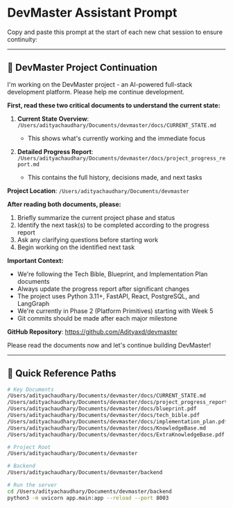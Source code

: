 # DevMaster Assistant Prompt

Copy and paste this prompt at the start of each new chat session to ensure continuity:

---

## 🚀 DevMaster Project Continuation

I'm working on the DevMaster project - an AI-powered full-stack development platform. Please help me continue development.

**First, read these two critical documents to understand the current state:**

1. **Current State Overview**: `/Users/adityachaudhary/Documents/devmaster/docs/CURRENT_STATE.md`
   - This shows what's currently working and the immediate focus

2. **Detailed Progress Report**: `/Users/adityachaudhary/Documents/devmaster/docs/project_progress_report.md`
   - This contains the full history, decisions made, and next tasks

**Project Location**: `/Users/adityachaudhary/Documents/devmaster`

**After reading both documents, please:**
1. Briefly summarize the current project phase and status
2. Identify the next task(s) to be completed according to the progress report
3. Ask any clarifying questions before starting work
4. Begin working on the identified next task

**Important Context:**
- We're following the Tech Bible, Blueprint, and Implementation Plan documents
- Always update the progress report after significant changes
- The project uses Python 3.11+, FastAPI, React, PostgreSQL, and LangGraph
- We're currently in Phase 2 (Platform Primitives) starting with Week 5
- Git commits should be made after each major milestone

**GitHub Repository**: https://github.com/Adityaxd/devmaster

Please read the documents now and let's continue building DevMaster!

---

## 📌 Quick Reference Paths

```bash
# Key Documents
/Users/adityachaudhary/Documents/devmaster/docs/CURRENT_STATE.md
/Users/adityachaudhary/Documents/devmaster/docs/project_progress_report.md
/Users/adityachaudhary/Documents/devmaster/docs/blueprint.pdf
/Users/adityachaudhary/Documents/devmaster/docs/tech_bible.pdf
/Users/adityachaudhary/Documents/devmaster/docs/implementation_plan.pdf
/Users/adityachaudhary/Documents/devmaster/docs/KnowledgeBase.md
/Users/adityachaudhary/Documents/devmaster/docs/ExtraKnowledgeBase.pdf

# Project Root
/Users/adityachaudhary/Documents/devmaster

# Backend
/Users/adityachaudhary/Documents/devmaster/backend

# Run the server
cd /Users/adityachaudhary/Documents/devmaster/backend
python3 -m uvicorn app.main:app --reload --port 8003
```
